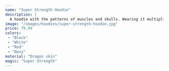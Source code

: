 ```yaml
---
name: "Super Strength Hoodie"
description: |
  A hoodie with the patterns of muscles and skulls. Wearing it multiplies your strength by 1,000,000. Exercise extreme caution when wearing this hoodie around others! Made from spider silk and dragon skin.
image: "/images/hoodies/super-strength-hoodie.jpg"
price: 79.99
colors:
 - "Black"
 - "White"
 - "Red"
 - "Navy"
material: "Dragon skin"
magic: "Super Strength"
---
```

